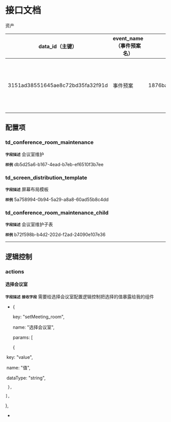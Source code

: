 <!-- 以下为接口文档样例，请根据实际组件配置项及逻辑控制输出接口文档，文档提供两份，md源文件与html，html对外供配置查阅使用 -->
# 接口文档
<!-- 给配置人员使用的配置项字段介绍及样例，没有请删除此项 -->

资产

| data_id（主键）                  | event_name（事件预案名） | meeting_room（会议室）           | screen_data   (组件布局数据，longtext)                       |
| -------------------------------- | ------------------------ | -------------------------------- | ------------------------------------------------------------ |
| 3151ad38551645ae8c72bd35fa32f91d | 事件预案                 | 1876ba66341747488a90ec658d8dc42e | [{"equipment_name":"麦克风","data_id":"5388b1a40fe648599a254b4a9b72d80e","parent_id":"1876ba66341747488a90ec658d8dc42e","td_screen_distribution_templateData":"9b714c1f4c394cef8d10390275909859","split_screenData":[{"data_id":"1002","parent_id":"002","screen_num":"第一屏","layout_parameter":"123"},{"data_id":"1003","parent_id":"002","screen_num":"第二屏","layout_parameter":"456"}]},{"equipment_name":"电视机","data_id":"5b87b1ee03eb4d5790d7079f20ece9cb","parent_id":"1876ba66341747488a90ec658d8dc42e","td_screen_distribution_templateData":"9b714c1f4c394cef8d10390275909859","split_screenData":[{"data_id":"1002","parent_id":"002","screen_num":"第一屏","layout_parameter":"123"},{"data_id":"1003","parent_id":"002","screen_num":"第二屏","layout_parameter":"参数2"}]},{"equipment_name":"大屏","data_id":"a2ce2f9ae0ae421f9c0433c7b44bb380","parent_id":"1876ba66341747488a90ec658d8dc42e","td_screen_distribution_templateData":"af61e7f4037540b0b4fb3312c68ae24a","split_screenData":[]}] |



## 配置项
### td_conference_room_maintenance
**`字段描述`**
会议室维护

**`样例`**
db5d25a6-b167-4ead-b7eb-ef6510f3b7ee

### td_screen_distribution_template
**`字段描述`**
屏幕布局模板

**`样例`**
5a758994-0b94-5a29-a8a8-60ad55b8c4dd

### td_conference_room_maintenance_child

**`字段描述`**
会议室维护子表

**`样例`**
b72f598b-b4d2-202d-f2ad-24090e107e36



---
<!-- 逻辑控制文档样例，没有请删除此项 -->
## 逻辑控制

### actions
#### 选择会议室
**`字段描述`**
**`接收字段`**
需要给选择会议室配置逻辑控制把选择的值暴露给我的组件
<!-- 数据类型具体有number,string,object,array,objectArray -->

+  {
  
    key: "setMeeting_room",
  
    name: "选择会议室",
  
    params: [
  
     {
  
  ​    key: "value",
  
  ​    name: "值",
  
  ​    dataType: "string",
  
     },
  
    ],
  
   },
  
+ 
